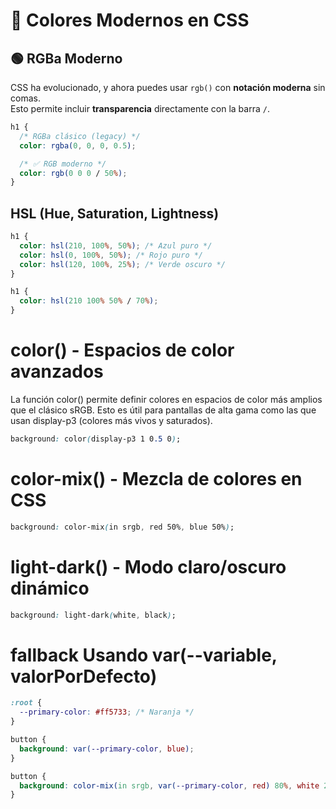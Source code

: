 # 🎨 Colores Modernos en CSS

## 🟢 RGBa Moderno

CSS ha evolucionado, y ahora puedes usar `rgb()` con **notación moderna** sin comas.  
Esto permite incluir **transparencia** directamente con la barra `/`.

```css
h1 {
  /* RGBa clásico (legacy) */
  color: rgba(0, 0, 0, 0.5);

  /* ✅ RGB moderno */
  color: rgb(0 0 0 / 50%);
}
```

## HSL (Hue, Saturation, Lightness)

```css
h1 {
  color: hsl(210, 100%, 50%); /* Azul puro */
  color: hsl(0, 100%, 50%); /* Rojo puro */
  color: hsl(120, 100%, 25%); /* Verde oscuro */
}

h1 {
  color: hsl(210 100% 50% / 70%);
}
```

# color() - Espacios de color avanzados

La función color() permite definir colores en espacios de color más amplios que el clásico sRGB. Esto es útil para pantallas de alta gama como las que usan display-p3 (colores más vivos y saturados).

```css
background: color(display-p3 1 0.5 0);
```

# color-mix() - Mezcla de colores en CSS

```css
background: color-mix(in srgb, red 50%, blue 50%);
```

# light-dark() - Modo claro/oscuro dinámico

```css
background: light-dark(white, black);
```

# fallback Usando var(--variable, valorPorDefecto)

```css
:root {
  --primary-color: #ff5733; /* Naranja */
}

button {
  background: var(--primary-color, blue);
}

button {
  background: color-mix(in srgb, var(--primary-color, red) 80%, white 20%);
}
```
